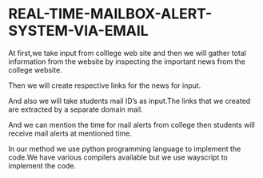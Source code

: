 # REAL-TIME-MAILBOX-ALERT-SYSTEM-VIA-EMAIL

At first,we take input from colllege web site and then we will  gather total information from the website by inspecting the important news from the college website.

Then we will create respective links for the news for input.

And also we will take students mail ID’s as input.The links that we created are extracted by a separate domain mail.

And we can mention the time for mail alerts from college then students will receive mail alerts at mentioned time.

In our method we use python programming language to implement the code.We have various compilers available but we use wayscript to implement the code.
